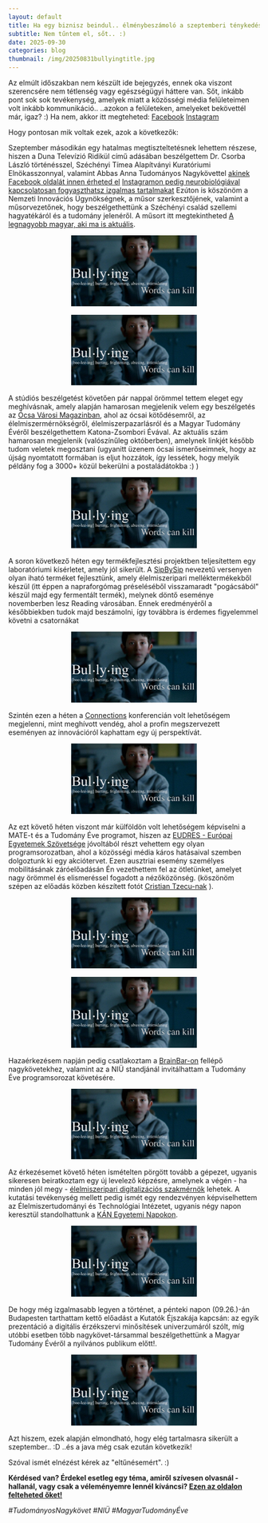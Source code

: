 ```yaml
---
layout: default
title: Ha egy biznisz beindul.. élménybeszámoló a szeptemberi ténykedéseimről!
subtitle: Nem tűntem el, sőt.. :)
date: 2025-09-30 
categories: blog
thumbnail: /img/20250831bullyingtitle.jpg
---
```


Az elmúlt időszakban nem készült ide bejegyzés, ennek oka viszont szerencsére nem tétlenség vagy egészségügyi háttere van. Sőt, inkább pont sok sok tevékenység, amelyek miatt a közösségi média felületeimen volt inkább kommunikáció..
..azokon a felületeken, amelyeket bekövettél már, igaz? :) Ha nem, akkor itt megteheted: [Facebook](https://www.facebook.com/profile.php?id=61575576670042)  [Instagram](https://www.instagram.com/boncsibalazs_tudomanynagykovet/)

Hogy pontosan mik voltak ezek, azok a következők:

Szeptember másodikán egy hatalmas megtiszteltetésnek lehettem részese, hiszen a Duna Televízió Ridikül című adásában beszélgettem Dr. Csorba László történésszel, Széchényi Tímea Alapítványi Kuratóriumi Elnökasszonnyal, valamint Abbas Anna Tudományos Nagykövettel [akinek Facebook oldalát innen érheted el](https://www.facebook.com/profile.php?id=61577872302727) [Instagramon pedig neurobiológiával kapcsolatosan fogyaszthatsz izgalmas tartalmakat](https://www.instagram.com/anna.anoir/)
Ezúton is köszönöm a Nemzeti Innovációs Ügynökségnek, a műsor szerkesztőjének, valamint a műsorvezetőnek, hogy beszélgethettünk a Széchényi család szellemi hagyatékáról és a tudomány jelenéről.
A műsort itt megtekintheted [A legnagyobb magyar, aki ma is aktuális](https://mediaklikk.hu/eletmod/video/2025/09/19/ridikul-a-legnagyobb-magyar-aki-ma-is-aktualis).



<p align="center">
  <img src="/img/20250831bullying2.jpg" alt="SET1" style="max-width:50%;">
</p>

<p align="center">
  <img src="/img/20250831bullying2.jpg" alt="SET1" style="max-width:50%;">
</p>

A stúdiós beszélgetést követően pár nappal örömmel tettem eleget egy meghívásnak, amely alapján hamarosan megjelenik velem egy beszélgetés az [Ócsa Városi Magazinban](https://ocsa.hu/ocsa-varosi-magazin), ahol az ócsai kötődésemről, az élelmiszermérnökségről, élelmiszerpazarlásról és a Magyar Tudomány Évéről beszélgethettem Katona-Zsombori Évával.
Az aktuális szám hamarosan megjelenik (valószínűleg októberben), amelynek linkjét később tudom veletek megosztani (ugyanitt üzenem ócsai ismerőseimnek, hogy az újság nyomtatott formában is eljut hozzátok, így lessétek, hogy melyik példány fog a 3000+ közül bekerülni a postaládátokba :) )

<p align="center">
  <img src="/img/20250831bullying2.jpg" alt="SET1" style="max-width:50%;">
</p>


A soron következő héten egy termékfejlesztési projektben teljesítettem egy laboratóriumi kísérletet, amely jól sikerült. A [SipBySip](https://www.campdenbri.hu/palyazatok/eitfoodsolution2025.php) nevezetű versenyen olyan iható terméket fejlesztünk, amely élelmiszeripari melléktermékekből készül (itt éppen a napraforgómag préseléséből visszamaradt "pogácsából" készül majd egy fermentált termék), melynek döntő eseménye novemberben lesz Reading városában. Ennek eredményéről a későbbiekben tudok majd beszámolni, így továbbra is érdemes figyelemmel követni a csatornákat
<p align="center">
  <img src="/img/20250831bullying2.jpg" alt="SET1" style="max-width:50%;">
</p>

Szintén ezen a héten a [Connections](https://innoweek.hu/en/connexions/) konferencián volt lehetőségem megjelenni, mint meghívott vendég, ahol a profin megszervezett eseményen az innovációról kaphattam egy új perspektívát.

<p align="center">
  <img src="/img/20250831bullying2.jpg" alt="SET1" style="max-width:50%;">
</p>

Az ezt követő héten viszont már külföldön volt lehetőségem képviselni a MATE-t és a Tudomány Éve programot, hiszen az [EUDRES - Európai Egyetemek Szövetsége](https://eudres.eu/intensive-ill-2025) jóvoltából részt vehettem egy olyan programsorozatban, ahol a közösségi média káros hatásaival szemben dolgoztunk ki egy akciótervet. Ezen ausztriai esemény személyes mobilitásának záróelőadásán Én vezethettem fel az ötletünket, amelyet nagy örömmel és elismeréssel fogadott a nézőközönség.
(köszönöm szépen az előadás közben készített fotót [Cristian Tzecu-nak](https://www.facebook.com/CristianTzecu/) ).


<p align="center">
  <img src="/img/20250831bullying2.jpg" alt="SET1" style="max-width:50%;">
</p>

<p align="center">
  <img src="/img/20250831bullying2.jpg" alt="SET1" style="max-width:50%;">
</p>

Hazaérkezésem napján pedig csatlakoztam a [BrainBar-on](https://brainbar.com/ez-tortent-a-2025-os-brain-baron) fellépő nagykövetekhez, valamint az a NIÜ standjánál invitálhattam a Tudomány Éve programsorozat követésére.

<p align="center">
  <img src="/img/20250831bullying2.jpg" alt="SET1" style="max-width:50%;">
</p>

Az érkezésemet követő héten ismételten pörgött tovább a gépezet, ugyanis sikeresen beiratkoztam egy új levelező képzésre, amelynek a végén - ha minden jól megy - [élelmiszeripari digitalizációs szakmérnök](https://oig.uni-mate.hu/%C3%A9lelmiszeripari-digitaliz%C3%A1ci%C3%B3s-szakm%C3%A9rn%C3%B6k-szakir%C3%A1ny%C3%BA-tov%C3%A1bbk%C3%A9pz%C3%A9si-szak) lehetek.
A kutatási tevékenység mellett pedig ismét egy rendezvényen képviselhettem az Élelmiszertudományi és Technológiai Intézetet, ugyanis négy napon keresztül standolhattunk a [KÁN Egyetemi Napokon](https://kan.uni-mate.hu/h%C3%ADr/-/content-viewer/trad%C3%ADci%C3%B3-%C3%A9s-innov%C3%A1ci%C3%B3-szakma-%C3%A9s-sz%C3%B3rakoz%C3%A1s-40-ezren-a-k%C3%A1n-egyetemi-napokon/20123).

<p align="center">
  <img src="/img/20250831bullying2.jpg" alt="SET1" style="max-width:50%;">
</p>

De hogy még izgalmasabb legyen a történet, a pénteki napon (09.26.)-án Budapesten tarthattam kettő előadást a Kutatók Éjszakája kapcsán: az egyik prezentáció a digitális érzékszervi minősítések univerzumáról szólt, míg utóbbi esetben több nagykövet-társammal beszélgethettünk a Magyar Tudomány Évéről a nyilvános publikum előtt!.

<p align="center">
  <img src="/img/20250831bullying2.jpg" alt="SET1" style="max-width:50%;">
</p>


Azt hiszem, ezek alapján elmondható, hogy elég tartalmasra sikerült a szeptember.. :D 
..és a java még csak ezután következik!

Szóval ismét elnézést kérek az "eltűnésemért". :)


**Kérdésed van? Érdekel esetleg egy téma, amiről szívesen olvasnál - hallanál, vagy csak a véleményemre lennél kíváncsi? [Ezen az oldalon felteheted őket!](https://www.facebook.com/profile.php?id=61575576670042)**

*#TudományosNagykövet #NIÜ #MagyarTudományÉve*


